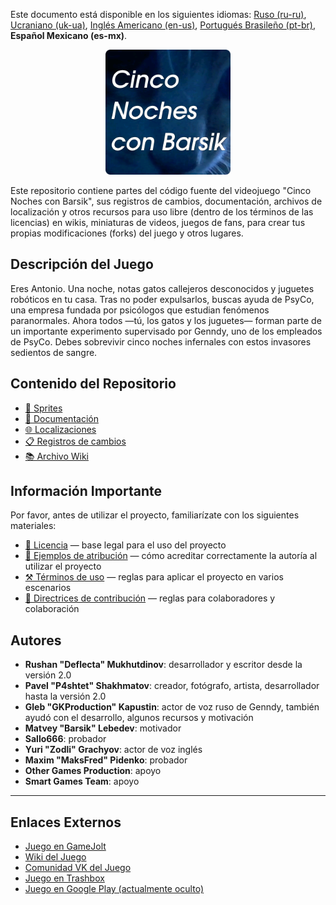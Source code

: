 Este documento está disponible en los siguientes idiomas: [Ruso (ru-ru)](/docs/README_ru-ru.md), [Ucraniano (uk-ua)](/docs/README_uk-ua.md), [Inglés Americano (en-us)](/README.md), [Portugués Brasileño (pt-br)](/docs/README_pt-br.md), **Español Mexicano (es-mx)**.

<p align="center">
  <img src="/sprites/repo_icon_es-mx.png" alt="Icono del repositorio con el texto “Cinco noches con Barsik”" width="200" />
</p>

Este repositorio contiene partes del código fuente del videojuego "Cinco Noches con Barsik", sus registros de cambios, documentación, archivos de localización y otros recursos para uso libre (dentro de los términos de las licencias) en wikis, miniaturas de videos, juegos de fans, para crear tus propias modificaciones (forks) del juego y otros lugares.

## Descripción del Juego

Eres Antonio. Una noche, notas gatos callejeros desconocidos y juguetes robóticos en tu casa. Tras no poder expulsarlos, buscas ayuda de PsyCo, una empresa fundada por psicólogos que estudian fenómenos paranormales. Ahora todos —tú, los gatos y los juguetes— forman parte de un importante experimento supervisado por Genndy, uno de los empleados de PsyCo. Debes sobrevivir cinco noches infernales con estos invasores sedientos de sangre.

## Contenido del Repositorio

* [👾 Sprites](/sprites/)
* [📖 Documentación](/docs/)
* [🌐 Localizaciones](/langs/)
* [📋 Registros de cambios](/changelogs/)
* [📚 Archivo Wiki](/wiki/)

## Información Importante

Por favor, antes de utilizar el proyecto, familiarízate con los siguientes materiales:

* [📜 Licencia](/docs/LICENSE_es-mx.md) — base legal para el uso del proyecto
* [👤 Ejemplos de atribución](/docs/ATTRIBUTION_es-mx.md) — cómo acreditar correctamente la autoría al utilizar el proyecto
* [⚒️ Términos de uso](/docs/TERMS_OF_USE_es-mx.md) — reglas para aplicar el proyecto en varios escenarios
* [🤝 Directrices de contribución](/docs/CONTRIBUTING_es-mx.md) — reglas para colaboradores y colaboración

## Autores

* **Rushan "Deflecta" Mukhutdinov**: desarrollador y escritor desde la versión 2.0
* **Pavel "P4shtet" Shakhmatov**: creador, fotógrafo, artista, desarrollador hasta la versión 2.0
* **Gleb "GKProduction" Kapustin**: actor de voz ruso de Genndy, también ayudó con el desarrollo, algunos recursos y motivación
* **Matvey "Barsik" Lebedev**: motivador
* **Sallo666**: probador
* **Yuri "Zodli" Grachyov**: actor de voz inglés
* **Maxim "MaksFred" Pidenko**: probador
* **Other Games Production**: apoyo
* **Smart Games Team**: apoyo

---

## Enlaces Externos

* [Juego en GameJolt](https://gamejolt.com/games/fnwb/653514)
* [Wiki del Juego](https://five-nights-with-barsik.fandom.com/ru/wiki/Вики_серий_«Одна_ночь_с_Котей»_и_«Пять_ночей_с_Барсиком»)
* [Comunidad VK del Juego](https://vk.com/fivenightswithbarsik)
* [Juego en Trashbox](https://trashbox.ru/link/pyat-nochej-u-barsika-android)
* [Juego en Google Play (actualmente oculto)](https://play.google.com/store/apps/details?id=ru.deflecta.fnwb)
